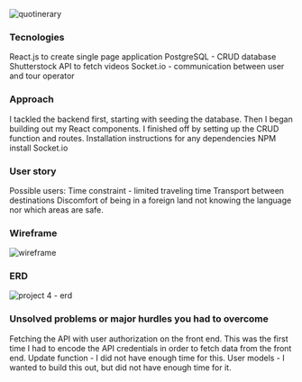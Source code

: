 
![quotinerary](https://git.generalassemb.ly/storage/user/58/files/8fc376c8-c2a9-11e6-8007-ebb96ffda6b0)


### Tecnologies
React.js to create single page application
PostgreSQL - CRUD database
Shutterstock API to fetch videos
Socket.io - communication between user and tour operator

### Approach 
I tackled the backend first, starting with seeding the database. Then I began building out my React components. I finished off by setting up the CRUD function and routes.
Installation instructions for any dependencies
NPM install
Socket.io

### User story
Possible users: 
Time constraint - limited traveling time
Transport between destinations
Discomfort of being in a foreign land not knowing the language nor which areas are safe.


### Wireframe
![wireframe](https://git.generalassemb.ly/storage/user/58/files/2966b972-bbff-11e6-897a-0daa9367640b)

### ERD
![project 4 - erd](https://git.generalassemb.ly/storage/user/58/files/dc5c4eb2-bbfe-11e6-9c4f-66663d1e1d13)

### Unsolved problems or major hurdles you had to overcome
Fetching the API with user authorization on the front end. This was the first time I had to encode the API credentials in order to fetch data from the front end.
Update function - I did not have enough time for this.
User models - I wanted to build this out, but did not have enough time for it.
